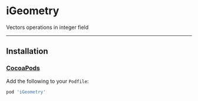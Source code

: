 # iGeometry
Vectors operations in integer field

---

## Installation

### [CocoaPods](https://cocoapods.org/)

Add the following to your `Podfile`:
```ruby
pod 'iGeometry'
```

